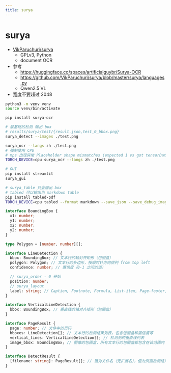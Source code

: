 ```yaml
---
title: surya
---
```


# surya

- [VikParuchuri/surya](https://github.com/VikParuchuri/surya)
  - GPLv3, Python
  - document OCR
- 参考
  - https://huggingface.co/spaces/artificialguybr/Surya-OCR
  - https://github.com/VikParuchuri/surya/blob/master/surya/languages.py
  - Qwen2.5 VL
- 宽度不要超过 2048

```bash
python3 -m venv venv
source venv/bin/activate

pip install surya-ocr

# 最基础的检测 输出 box
# results/surya/test/{result.json,test_0_bbox.png}
surya_detect --images ./test.png

surya_ocr --langs zh ./test.png
# 强制使用 CPU
# mps 出现异常 Placeholder shape mismatches (expected 1 vs got tensorData with 1344) at dimIdx = 0
TORCH_DEVICE=cpu surya_ocr --langs zh ./test.png

# GUI
pip install streamlit
surya_gui

# surya_table 只会输出 box
# tabled 可以输出为 markdown table
pip install tabled-pdf
TORCH_DEVICE=cpu tabled --format markdown --save_json --save_debug_images --detect_cell_boxes ./table.jpg ./out
```

```ts
interface BoundingBox {
  x1: number;
  y1: number;
  x2: number;
  y2: number;
}

type Polygon = [number, number][];

interface LineDetection {
  bbox: BoundingBox; // 文本行的轴对齐矩形（包围盒）
  polygon: Polygon; // 文本行的多边形，按顺时针方向排列 from top left
  confidence: number; // 置信度（0-1 之间的值）

  // surya_order - 0 开始
  position: number;
  // surya_layout
  label: string; // Caption, Footnote, Formula, List-item, Page-footer, Page-header, Picture, Figure, Section-header, Table, Text, Title
}

interface VerticalLineDetection {
  bbox: BoundingBox; // 垂直线的轴对齐矩形（包围盒）
}

interface PageResult {
  page: number; // 文件中的页码
  bboxes: LineDetection[]; // 文本行的检测结果列表，包含包围盒和置信度等
  vertical_lines: VerticalLineDetection[]; // 检测到的垂直线列表
  image_bbox: BoundingBox; // 图像的包围盒，所有文本行的包围盒都包含在该范围内
}

interface DetectResult {
  [filename: string]: PageResult[]; // 键为文件名（无扩展名），值为页面检测结果的数组
}
```
